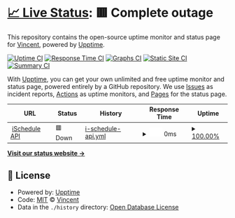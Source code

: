# [📈 Live Status](https://VincenDev.github.io/upptime): <!--live status--> **🟥 Complete outage**

This repository contains the open-source uptime monitor and status page for [Vincent](https://VincenDev.github.io/upptime), powered by [Upptime](https://github.com/upptime/upptime).

[![Uptime CI](https://github.com/VincenDev/upptime/workflows/Uptime%20CI/badge.svg)](https://github.com/VincenDev/upptime/actions?query=workflow%3A%22Uptime+CI%22)
[![Response Time CI](https://github.com/VincenDev/upptime/workflows/Response%20Time%20CI/badge.svg)](https://github.com/VincenDev/upptime/actions?query=workflow%3A%22Response+Time+CI%22)
[![Graphs CI](https://github.com/VincenDev/upptime/workflows/Graphs%20CI/badge.svg)](https://github.com/VincenDev/upptime/actions?query=workflow%3A%22Graphs+CI%22)
[![Static Site CI](https://github.com/VincenDev/upptime/workflows/Static%20Site%20CI/badge.svg)](https://github.com/VincenDev/upptime/actions?query=workflow%3A%22Static+Site+CI%22)
[![Summary CI](https://github.com/VincenDev/upptime/workflows/Summary%20CI/badge.svg)](https://github.com/VincenDev/upptime/actions?query=workflow%3A%22Summary+CI%22)

With [Upptime](https://upptime.js.org), you can get your own unlimited and free uptime monitor and status page, powered entirely by a GitHub repository. We use [Issues](https://github.com/VincenDev/upptime/issues) as incident reports, [Actions](https://github.com/VincenDev/upptime/actions) as uptime monitors, and [Pages](https://VincenDev.github.io/upptime) for the status page.

<!--start: status pages-->
<!-- This summary is generated by Upptime (https://github.com/upptime/upptime) -->
<!-- Do not edit this manually, your changes will be overwritten -->
<!-- prettier-ignore -->
| URL | Status | History | Response Time | Uptime |
| --- | ------ | ------- | ------------- | ------ |
| <img alt="" src="https://icons.duckduckgo.com/ip3/ischedule.vincendev.com.ico" height="13"> [iSchedule API](https://ischedule.vincendev.com/api/status) | 🟥 Down | [i-schedule-api.yml](https://github.com/VincenDev/upptime/commits/HEAD/history/i-schedule-api.yml) | <details><summary><img alt="Response time graph" src="./graphs/i-schedule-api/response-time-week.png" height="20"> 0ms</summary><br><a href="https://VincenDev.github.io/upptime/history/i-schedule-api"><img alt="Response time 498" src="https://img.shields.io/endpoint?url=https%3A%2F%2Fraw.githubusercontent.com%2FVincenDev%2Fupptime%2FHEAD%2Fapi%2Fi-schedule-api%2Fresponse-time.json"></a><br><a href="https://VincenDev.github.io/upptime/history/i-schedule-api"><img alt="24-hour response time 0" src="https://img.shields.io/endpoint?url=https%3A%2F%2Fraw.githubusercontent.com%2FVincenDev%2Fupptime%2FHEAD%2Fapi%2Fi-schedule-api%2Fresponse-time-day.json"></a><br><a href="https://VincenDev.github.io/upptime/history/i-schedule-api"><img alt="7-day response time 0" src="https://img.shields.io/endpoint?url=https%3A%2F%2Fraw.githubusercontent.com%2FVincenDev%2Fupptime%2FHEAD%2Fapi%2Fi-schedule-api%2Fresponse-time-week.json"></a><br><a href="https://VincenDev.github.io/upptime/history/i-schedule-api"><img alt="30-day response time 0" src="https://img.shields.io/endpoint?url=https%3A%2F%2Fraw.githubusercontent.com%2FVincenDev%2Fupptime%2FHEAD%2Fapi%2Fi-schedule-api%2Fresponse-time-month.json"></a><br><a href="https://VincenDev.github.io/upptime/history/i-schedule-api"><img alt="1-year response time 450" src="https://img.shields.io/endpoint?url=https%3A%2F%2Fraw.githubusercontent.com%2FVincenDev%2Fupptime%2FHEAD%2Fapi%2Fi-schedule-api%2Fresponse-time-year.json"></a></details> | <details><summary><a href="https://VincenDev.github.io/upptime/history/i-schedule-api">100.00%</a></summary><a href="https://VincenDev.github.io/upptime/history/i-schedule-api"><img alt="All-time uptime 100.00%" src="https://img.shields.io/endpoint?url=https%3A%2F%2Fraw.githubusercontent.com%2FVincenDev%2Fupptime%2FHEAD%2Fapi%2Fi-schedule-api%2Fuptime.json"></a><br><a href="https://VincenDev.github.io/upptime/history/i-schedule-api"><img alt="24-hour uptime 100.00%" src="https://img.shields.io/endpoint?url=https%3A%2F%2Fraw.githubusercontent.com%2FVincenDev%2Fupptime%2FHEAD%2Fapi%2Fi-schedule-api%2Fuptime-day.json"></a><br><a href="https://VincenDev.github.io/upptime/history/i-schedule-api"><img alt="7-day uptime 100.00%" src="https://img.shields.io/endpoint?url=https%3A%2F%2Fraw.githubusercontent.com%2FVincenDev%2Fupptime%2FHEAD%2Fapi%2Fi-schedule-api%2Fuptime-week.json"></a><br><a href="https://VincenDev.github.io/upptime/history/i-schedule-api"><img alt="30-day uptime 100.00%" src="https://img.shields.io/endpoint?url=https%3A%2F%2Fraw.githubusercontent.com%2FVincenDev%2Fupptime%2FHEAD%2Fapi%2Fi-schedule-api%2Fuptime-month.json"></a><br><a href="https://VincenDev.github.io/upptime/history/i-schedule-api"><img alt="1-year uptime 100.00%" src="https://img.shields.io/endpoint?url=https%3A%2F%2Fraw.githubusercontent.com%2FVincenDev%2Fupptime%2FHEAD%2Fapi%2Fi-schedule-api%2Fuptime-year.json"></a></details>

<!--end: status pages-->

[**Visit our status website →**](https://VincenDev.github.io/upptime)

## 📄 License

- Powered by: [Upptime](https://github.com/upptime/upptime)
- Code: [MIT](./LICENSE) © [Vincent](https://VincenDev.github.io/upptime)
- Data in the `./history` directory: [Open Database License](https://opendatacommons.org/licenses/odbl/1-0/)

